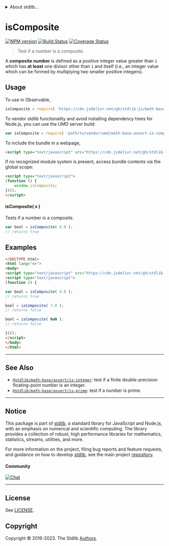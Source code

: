 <!--

@license Apache-2.0

Copyright (c) 2020 The Stdlib Authors.

Licensed under the Apache License, Version 2.0 (the "License");
you may not use this file except in compliance with the License.
You may obtain a copy of the License at

   http://www.apache.org/licenses/LICENSE-2.0

Unless required by applicable law or agreed to in writing, software
distributed under the License is distributed on an "AS IS" BASIS,
WITHOUT WARRANTIES OR CONDITIONS OF ANY KIND, either express or implied.
See the License for the specific language governing permissions and
limitations under the License.

-->


<details>
  <summary>
    About stdlib...
  </summary>
  <p>We believe in a future in which the web is a preferred environment for numerical computation. To help realize this future, we've built stdlib. stdlib is a standard library, with an emphasis on numerical and scientific computation, written in JavaScript (and C) for execution in browsers and in Node.js.</p>
  <p>The library is fully decomposable, being architected in such a way that you can swap out and mix and match APIs and functionality to cater to your exact preferences and use cases.</p>
  <p>When you use stdlib, you can be absolutely certain that you are using the most thorough, rigorous, well-written, studied, documented, tested, measured, and high-quality code out there.</p>
  <p>To join us in bringing numerical computing to the web, get started by checking us out on <a href="https://github.com/stdlib-js/stdlib">GitHub</a>, and please consider <a href="https://opencollective.com/stdlib">financially supporting stdlib</a>. We greatly appreciate your continued support!</p>
</details>

# isComposite

[![NPM version][npm-image]][npm-url] [![Build Status][test-image]][test-url] [![Coverage Status][coverage-image]][coverage-url] <!-- [![dependencies][dependencies-image]][dependencies-url] -->

> Test if a number is a composite.

<section class="intro">

A **composite number** is defined as a positive integer value greater than `1` which has **at least** one divisor other than `1` and itself (i.e., an integer value which can be formed by multiplying two smaller positive integers).

</section>

<!-- /.intro -->



<section class="usage">

## Usage

To use in Observable,

```javascript
isComposite = require( 'https://cdn.jsdelivr.net/gh/stdlib-js/math-base-assert-is-composite@umd/browser.js' )
```

To vendor stdlib functionality and avoid installing dependency trees for Node.js, you can use the UMD server build:

```javascript
var isComposite = require( 'path/to/vendor/umd/math-base-assert-is-composite/index.js' )
```

To include the bundle in a webpage,

```html
<script type="text/javascript" src="https://cdn.jsdelivr.net/gh/stdlib-js/math-base-assert-is-composite@umd/browser.js"></script>
```

If no recognized module system is present, access bundle contents via the global scope:

```html
<script type="text/javascript">
(function () {
    window.isComposite;
})();
</script>
```

#### isComposite( x )

Tests if a number is a composite.

```javascript
var bool = isComposite( 4.0 );
// returns true
```

</section>

<!-- /.usage -->

<section class="notes">

</section>

<!-- /.notes -->

<section class="examples">

## Examples

<!-- eslint no-undef: "error" -->

```html
<!DOCTYPE html>
<html lang="en">
<body>
<script type="text/javascript" src="https://cdn.jsdelivr.net/gh/stdlib-js/math-base-assert-is-composite@umd/browser.js"></script>
<script type="text/javascript">
(function () {

var bool = isComposite( 4.0 );
// returns true

bool = isComposite( 7.0 );
// returns false

bool = isComposite( NaN );
// returns false

})();
</script>
</body>
</html>
```

</section>

<!-- /.examples -->

<!-- Section for related `stdlib` packages. Do not manually edit this section, as it is automatically populated. -->

<section class="related">

* * *

## See Also

-   <span class="package-name">[`@stdlib/math-base/assert/is-integer`][@stdlib/math/base/assert/is-integer]</span><span class="delimiter">: </span><span class="description">test if a finite double-precision floating-point number is an integer.</span>
-   <span class="package-name">[`@stdlib/math-base/assert/is-prime`][@stdlib/math/base/assert/is-prime]</span><span class="delimiter">: </span><span class="description">test if a number is prime.</span>

</section>

<!-- /.related -->

<!-- Section for all links. Make sure to keep an empty line after the `section` element and another before the `/section` close. -->


<section class="main-repo" >

* * *

## Notice

This package is part of [stdlib][stdlib], a standard library for JavaScript and Node.js, with an emphasis on numerical and scientific computing. The library provides a collection of robust, high performance libraries for mathematics, statistics, streams, utilities, and more.

For more information on the project, filing bug reports and feature requests, and guidance on how to develop [stdlib][stdlib], see the main project [repository][stdlib].

#### Community

[![Chat][chat-image]][chat-url]

---

## License

See [LICENSE][stdlib-license].


## Copyright

Copyright &copy; 2016-2023. The Stdlib [Authors][stdlib-authors].

</section>

<!-- /.stdlib -->

<!-- Section for all links. Make sure to keep an empty line after the `section` element and another before the `/section` close. -->

<section class="links">

[npm-image]: http://img.shields.io/npm/v/@stdlib/math-base-assert-is-composite.svg
[npm-url]: https://npmjs.org/package/@stdlib/math-base-assert-is-composite

[test-image]: https://github.com/stdlib-js/math-base-assert-is-composite/actions/workflows/test.yml/badge.svg?branch=main
[test-url]: https://github.com/stdlib-js/math-base-assert-is-composite/actions/workflows/test.yml?query=branch:main

[coverage-image]: https://img.shields.io/codecov/c/github/stdlib-js/math-base-assert-is-composite/main.svg
[coverage-url]: https://codecov.io/github/stdlib-js/math-base-assert-is-composite?branch=main

<!--

[dependencies-image]: https://img.shields.io/david/stdlib-js/math-base-assert-is-composite.svg
[dependencies-url]: https://david-dm.org/stdlib-js/math-base-assert-is-composite/main

-->

[chat-image]: https://img.shields.io/gitter/room/stdlib-js/stdlib.svg
[chat-url]: https://app.gitter.im/#/room/#stdlib-js_stdlib:gitter.im

[stdlib]: https://github.com/stdlib-js/stdlib

[stdlib-authors]: https://github.com/stdlib-js/stdlib/graphs/contributors

[umd]: https://github.com/umdjs/umd
[es-module]: https://developer.mozilla.org/en-US/docs/Web/JavaScript/Guide/Modules

[deno-url]: https://github.com/stdlib-js/math-base-assert-is-composite/tree/deno
[umd-url]: https://github.com/stdlib-js/math-base-assert-is-composite/tree/umd
[esm-url]: https://github.com/stdlib-js/math-base-assert-is-composite/tree/esm
[branches-url]: https://github.com/stdlib-js/math-base-assert-is-composite/blob/main/branches.md

[stdlib-license]: https://raw.githubusercontent.com/stdlib-js/math-base-assert-is-composite/main/LICENSE

<!-- <related-links> -->

[@stdlib/math/base/assert/is-integer]: https://github.com/stdlib-js/math-base-assert-is-integer/tree/umd

[@stdlib/math/base/assert/is-prime]: https://github.com/stdlib-js/math-base-assert-is-prime/tree/umd

<!-- </related-links> -->

</section>

<!-- /.links -->

